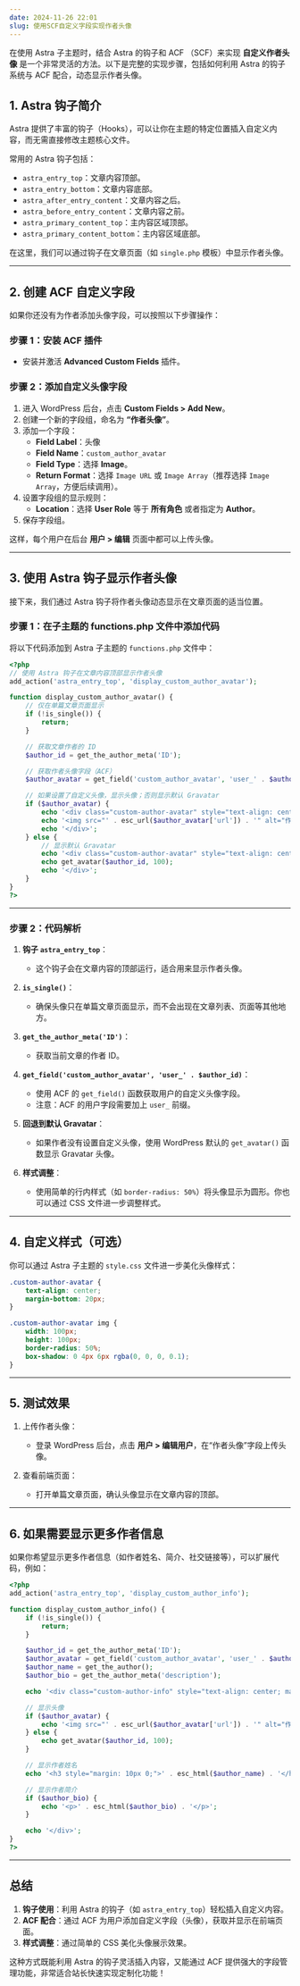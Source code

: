 ```yaml
---
date: 2024-11-26 22:01
slug: 使用SCF自定义字段实现作者头像
---
```


在使用 Astra 子主题时，结合 Astra 的钩子和 ACF （SCF）来实现 **自定义作者头像** 是一个非常灵活的方法。以下是完整的实现步骤，包括如何利用 Astra 的钩子系统与 ACF 配合，动态显示作者头像。

<!-- truncate -->

## **1. Astra 钩子简介**

Astra 提供了丰富的钩子（Hooks），可以让你在主题的特定位置插入自定义内容，而无需直接修改主题核心文件。

常用的 Astra 钩子包括：
- `astra_entry_top`：文章内容顶部。
- `astra_entry_bottom`：文章内容底部。
- `astra_after_entry_content`：文章内容之后。
- `astra_before_entry_content`：文章内容之前。
- `astra_primary_content_top`：主内容区域顶部。
- `astra_primary_content_bottom`：主内容区域底部。

在这里，我们可以通过钩子在文章页面（如 `single.php` 模板）中显示作者头像。

---

## **2. 创建 ACF 自定义字段**
如果你还没有为作者添加头像字段，可以按照以下步骤操作：

### **步骤 1：安装 ACF 插件**
- 安装并激活 **Advanced Custom Fields** 插件。

### **步骤 2：添加自定义头像字段**

1. 进入 WordPress 后台，点击 **Custom Fields > Add New**。
2. 创建一个新的字段组，命名为 **“作者头像”**。
3. 添加一个字段：
   - **Field Label**：头像
   - **Field Name**：`custom_author_avatar`
   - **Field Type**：选择 **Image**。
   - **Return Format**：选择 `Image URL` 或 `Image Array`（推荐选择 `Image Array`，方便后续调用）。
4. 设置字段组的显示规则：
   - **Location**：选择 **User Role** 等于 **所有角色** 或者指定为 **Author**。
5. 保存字段组。

这样，每个用户在后台 **用户 > 编辑** 页面中都可以上传头像。

---

## **3. 使用 Astra 钩子显示作者头像**
接下来，我们通过 Astra 钩子将作者头像动态显示在文章页面的适当位置。

### **步骤 1：在子主题的 functions.php 文件中添加代码**
将以下代码添加到 Astra 子主题的 `functions.php` 文件中：

```php
<?php
// 使用 Astra 钩子在文章内容顶部显示作者头像
add_action('astra_entry_top', 'display_custom_author_avatar');

function display_custom_author_avatar() {
    // 仅在单篇文章页面显示
    if (!is_single()) {
        return;
    }

    // 获取文章作者的 ID
    $author_id = get_the_author_meta('ID');

    // 获取作者头像字段（ACF）
    $author_avatar = get_field('custom_author_avatar', 'user_' . $author_id);

    // 如果设置了自定义头像，显示头像；否则显示默认 Gravatar
    if ($author_avatar) {
        echo '<div class="custom-author-avatar" style="text-align: center; margin-bottom: 20px;">';
        echo '<img src="' . esc_url($author_avatar['url']) . '" alt="作者头像" style="width: 100px; height: 100px; border-radius: 50%;">';
        echo '</div>';
    } else {
        // 显示默认 Gravatar
        echo '<div class="custom-author-avatar" style="text-align: center; margin-bottom: 20px;">';
        echo get_avatar($author_id, 100);
        echo '</div>';
    }
}
?>
```

---

### **步骤 2：代码解析**
1. **钩子 `astra_entry_top`**：
   - 这个钩子会在文章内容的顶部运行，适合用来显示作者头像。

2. **`is_single()`**：
   - 确保头像只在单篇文章页面显示，而不会出现在文章列表、页面等其他地方。

3. **`get_the_author_meta('ID')`**：
   - 获取当前文章的作者 ID。

4. **`get_field('custom_author_avatar', 'user_' . $author_id)`**：
   - 使用 ACF 的 `get_field()` 函数获取用户的自定义头像字段。
   - 注意：ACF 的用户字段需要加上 `user_` 前缀。

5. **回退到默认 Gravatar**：
   - 如果作者没有设置自定义头像，使用 WordPress 默认的 `get_avatar()` 函数显示 Gravatar 头像。

6. **样式调整**：
   - 使用简单的行内样式（如 `border-radius: 50%`）将头像显示为圆形。你也可以通过 CSS 文件进一步调整样式。

---

## **4. 自定义样式（可选）**
你可以通过 Astra 子主题的 `style.css` 文件进一步美化头像样式：

```css
.custom-author-avatar {
    text-align: center;
    margin-bottom: 20px;
}

.custom-author-avatar img {
    width: 100px;
    height: 100px;
    border-radius: 50%;
    box-shadow: 0 4px 6px rgba(0, 0, 0, 0.1);
}
```

---

## **5. 测试效果**
1. 上传作者头像：
   - 登录 WordPress 后台，点击 **用户 > 编辑用户**，在“作者头像”字段上传头像。

2. 查看前端页面：
   - 打开单篇文章页面，确认头像显示在文章内容的顶部。

---

## **6. 如果需要显示更多作者信息**
如果你希望显示更多作者信息（如作者姓名、简介、社交链接等），可以扩展代码，例如：

```php
<?php
add_action('astra_entry_top', 'display_custom_author_info');

function display_custom_author_info() {
    if (!is_single()) {
        return;
    }

    $author_id = get_the_author_meta('ID');
    $author_avatar = get_field('custom_author_avatar', 'user_' . $author_id);
    $author_name = get_the_author();
    $author_bio = get_the_author_meta('description');

    echo '<div class="custom-author-info" style="text-align: center; margin-bottom: 20px;">';

    // 显示头像
    if ($author_avatar) {
        echo '<img src="' . esc_url($author_avatar['url']) . '" alt="作者头像" style="width: 100px; height: 100px; border-radius: 50%;">';
    } else {
        echo get_avatar($author_id, 100);
    }

    // 显示作者姓名
    echo '<h3 style="margin: 10px 0;">' . esc_html($author_name) . '</h3>';

    // 显示作者简介
    if ($author_bio) {
        echo '<p>' . esc_html($author_bio) . '</p>';
    }

    echo '</div>';
}
?>
```

---

## **总结**
1. **钩子使用**：利用 Astra 的钩子（如 `astra_entry_top`）轻松插入自定义内容。
2. **ACF 配合**：通过 ACF 为用户添加自定义字段（头像），获取并显示在前端页面。
3. **样式调整**：通过简单的 CSS 美化头像展示效果。

这种方式既能利用 Astra 的钩子灵活插入内容，又能通过 ACF 提供强大的字段管理功能，非常适合站长快速实现定制化功能！
